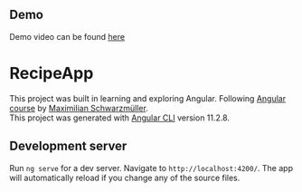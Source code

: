 ## Demo  

Demo video can be found [here](https://youtu.be/fkPpQ4u_4d0)

# RecipeApp

This project was built in learning and exploring Angular. Following [Angular course](https://www.udemy.com/course/the-complete-guide-to-angular-2/) by [Maximilian Schwarzmüller](https://www.udemy.com/user/maximilian-schwarzmuller/).  
This project was generated with [Angular CLI](https://github.com/angular/angular-cli) version 11.2.8.

## Development server

Run `ng serve` for a dev server. Navigate to `http://localhost:4200/`. The app will automatically reload if you change any of the source files.


